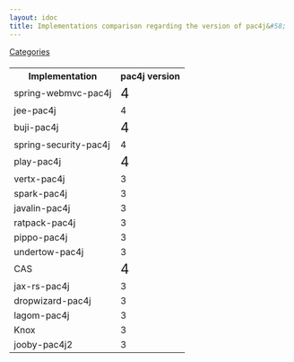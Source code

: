 ```yaml
---
layout: idoc
title: Implementations comparison regarding the version of pac4j&#58;
---
```


[<i class="fa fa-long-arrow-left fa-2x" aria-hidden="true"></i> Categories](./comparison.html)

<style>
    table {
        margin-top: 20px
    }
    table img {
        border: 0
    }
</style>


<table class="centered">
    <tr>
        <th>Implementation</th>
        <th>pac4j version</th>
    </tr>
    <tr>
        <td>spring-webmvc-pac4j</td>
        <td><font size="+2">4</font></td>
    </tr>
    <tr>
        <td>jee-pac4j</td>
        <td>4</td>
    </tr>
    <tr>
        <td>buji-pac4j</td>
        <td><font size="+2">4</font></td>    </tr>
    <tr>
        <td>spring-security-pac4j</td>
        <td>4</td>
    </tr>
    <tr>
        <td>play-pac4j</td>
        <td><font size="+2">4</font></td>    </tr>
    <tr>
        <td>vertx-pac4j</td>
        <td>3</td>
    </tr>
    <tr>
        <td>spark-pac4j</td>
        <td>3</td>
    </tr>
    <tr>
        <td>javalin-pac4j</td>
        <td>3</td>
    </tr>
    <tr>
        <td>ratpack-pac4j</td>
        <td>3</td>
    </tr>
    <tr>
        <td>pippo-pac4j</td>
        <td>3</td>
    </tr>
    <tr>
        <td>undertow-pac4j</td>
        <td>3</td>
    </tr>
    <tr>
        <td>CAS</td>
        <td><font size="+2">4</font></td>
    </tr>
    <tr>
        <td>jax-rs-pac4j</td>
        <td>3</td>
    </tr>
    <tr>
        <td>dropwizard-pac4j</td>
        <td>3</td>
    </tr>
    <tr>
        <td>lagom-pac4j</td>
        <td>3</td>
    </tr>
    <tr>
        <td>Knox</td>
        <td>3</td>
    </tr>
    <tr>
        <td>jooby-pac4j2</td>
        <td>3</td>
    </tr>
</table>
